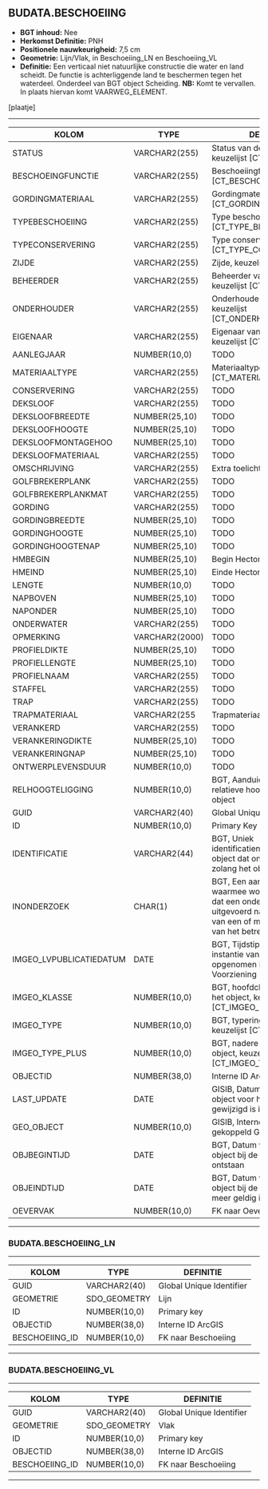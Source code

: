 ﻿## BUDATA.BESCHOEIING


* __BGT inhoud:__ Nee
* __Herkomst Definitie:__ PNH
* __Positionele nauwkeurigheid:__ 7,5 cm
* __Geometrie:__ Lijn/Vlak, in Beschoeiing_LN en Beschoeiing_VL
* __Definitie:__ Een verticaal niet natuurlijke constructie die water en land scheidt. De functie is achterliggende land te beschermen tegen het waterdeel. Onderdeel van BGT object Scheiding. __NB:__ Komt te vervallen. In plaats hiervan komt VAARWEG_ELEMENT.


[plaatje]

***

|KOLOM                               |TYPE              |DEFINITIE|
|------                              |----              |-----    |
|STATUS                              |VARCHAR2(255)     |Status van de gegevens, keuzelijst [CT_STATUS]|
|BESCHOEINGFUNCTIE                   |VARCHAR2(255)     |Beschoeiingfunctie, keuzelijst [CT_BESCHOEIING_FUNCTIE]|
|GORDINGMATERIAAL                    |VARCHAR2(255)     |Gordingmateriaal, keuzelijst [CT_GORDING_MATERIAAL]|
|TYPEBESCHOEIING                     |VARCHAR2(255)     |Type beschoeiing, keuzelijst [CT_TYPE_BESCHOEIING]|
|TYPECONSERVERING                    |VARCHAR2(255)     |Type conservering, keuzelijst [CT_TYPE_CONSERVERING]|
|ZIJDE                               |VARCHAR2(255)     |Zijde, keuzelijst [CT_ZIJDE]|
|BEHEERDER                           |VARCHAR2(255)     |Beheerder van het object, keuzelijst [CT_BEHEERDER]|
|ONDERHOUDER                         |VARCHAR2(255)     |Onderhouder van het object, keuzelijst [CT_ONDERHOUDER]|
|EIGENAAR                            |VARCHAR2(255)     |Eigenaar van het object, keuzelijst [CT_INSTANTIE]|
|AANLEGJAAR                          |NUMBER(10,0)      |TODO|
|MATERIAALTYPE                       |VARCHAR2(255)     |Materiaaltype, keuzelijst [CT_MATERIAALTYPE]|
|CONSERVERING                        |VARCHAR2(255)     |TODO|
|DEKSLOOF                            |VARCHAR2(255)     |TODO|
|DEKSLOOFBREEDTE                     |NUMBER(25,10)     |TODO|
|DEKSLOOFHOOGTE                      |NUMBER(25,10)     |TODO|
|DEKSLOOFMONTAGEHOO                  |NUMBER(25,10)     |TODO|
|DEKSLOOFMATERIAAL                   |VARCHAR2(255)     |TODO|
|OMSCHRIJVING                        |VARCHAR2(255)     |Extra toelichting|
|GOLFBREKERPLANK                     |VARCHAR2(255)     |TODO|
|GOLFBREKERPLANKMAT                  |VARCHAR2(255)     |TODO|
|GORDING                             |VARCHAR2(255)     |TODO|
|GORDINGBREEDTE                      |NUMBER(25,10)     |TODO|
|GORDINGHOOGTE                       |NUMBER(25,10)     |TODO|
|GORDINGHOOGTENAP                    |NUMBER(25,10)     |TODO|
|HMBEGIN                             |NUMBER(25,10)     |Begin Hectometrering|
|HMEIND                              |NUMBER(25,10)     |Einde Hectometrering|
|LENGTE                              |NUMBER(10,0)      |TODO|
|NAPBOVEN                            |NUMBER(25,10)     |TODO|
|NAPONDER                            |NUMBER(25,10)     |TODO|
|ONDERWATER                          |VARCHAR2(255)     |TODO|
|OPMERKING                           |VARCHAR2(2000)    |TODO|
|PROFIELDIKTE                        |NUMBER(25,10)     |TODO|
|PROFIELLENGTE                       |NUMBER(25,10)     |TODO|
|PROFIELNAAM                         |VARCHAR2(255)     |TODO|
|STAFFEL                             |VARCHAR2(255)     |TODO|
|TRAP                                |VARCHAR2(255)     |TODO|
|TRAPMATERIAAL                       |VARCHAR2(255      |Trapmateriaal|
|VERANKERD                           |VARCHAR2(255)     |TODO|
|VERANKERINGDIKTE                    |NUMBER(25,10)     |TODO|
|VERANKERINGNAP                      |NUMBER(25,10)     |TODO|
|ONTWERPLEVENSDUUR                   |NUMBER(10,0)      |TODO|
|RELHOOGTELIGGING                    |NUMBER(10,0)      |BGT, Aanduiding voor de relatieve hoogte van het object|
|GUID                                |VARCHAR2(40)      |Global Unique Identifier|
|ID                                  |NUMBER(10,0)      |Primary Key|
|IDENTIFICATIE                       |VARCHAR2(44)      |BGT, Uniek identificatienummer voor het object dat onveranderlijk is zolang het object bestaat|
|INONDERZOEK                         |CHAR(1)           |BGT, Een aanduiding waarmee wordt aangegeven dat een onderzoek wordt uitgevoerd naar de juistheid van een of meer gegevens van het betreffende object|
|IMGEO_LVPUBLICATIEDATUM             |DATE              |BGT, Tijdstip waarop deze instantie van het object is opgenomen in de Landelijke Voorziening|
|IMGEO_KLASSE                        |NUMBER(10,0)      |BGT, hoofdclassificatie van het object, keuzelijst [CT_IMGEO_KLASSE]|
|IMGEO_TYPE                          |NUMBER(10,0)      |BGT, typering van het object, keuzelijst [CT_IMGEO_TYPE] |
|IMGEO_TYPE_PLUS                     |NUMBER(10,0)      |BGT, nadere typering van het object, keuzelijst [CT_IMGEO_TYPE_PLUS]|
|OBJECTID                            |NUMBER(38,0)      |Interne ID ArcGIS|
|LAST_UPDATE                         |DATE              |GISIB, Datum waarop het object voor het laatst gewijzigd is in GISIB|
|GEO_OBJECT                          |NUMBER(10,0)      |GISIB, Interne ID van gekoppeld Gisib geo object|
|OBJBEGINTIJD                        |DATE              |BGT, Datum waarop het object bij de bronhouder is ontstaan|
|OBJEINDTIJD                         |DATE              |BGT, Datum waarop het object bij de bronhouder niet meer geldig is|
|OEVERVAK                            |NUMBER(10,0)      |FK naar Oevervak|

***

### BUDATA.BESCHOEIING_LN

***

|KOLOM                               |TYPE              |DEFINITIE|
|------                              |----              |-----    |
|GUID                                |VARCHAR2(40)      |Global Unique Identifier|
|GEOMETRIE                           |SDO_GEOMETRY      |Lijn|
|ID                                 |NUMBER(10,0)      |Primary key|
|OBJECTID                            |NUMBER(38,0)   |Interne ID ArcGIS|
|BESCHOEIING_ID                        |NUMBER(10,0)    |FK naar Beschoeiing|

***

### BUDATA.BESCHOEIING_VL

***

|KOLOM                               |TYPE              |DEFINITIE|
|------                              |----              |-----    |
|GUID                                |VARCHAR2(40)      |Global Unique Identifier|
|GEOMETRIE                           |SDO_GEOMETRY      |Vlak|
|ID                                 |NUMBER(10,0)      |Primary key|
|OBJECTID                            |NUMBER(38,0)   |Interne ID ArcGIS|
|BESCHOEIING_ID                        |NUMBER(10,0)    |FK naar Beschoeiing|

***
